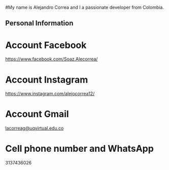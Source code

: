 #My name is Alejandro Correa and I a passionate developer from Colombia.

## Personal Information

# Account Facebook
https://www.facebook.com/Soaz.Alecorrea/
# Account Instagram
https://www.instagram.com/alejocorrea12/
# Account Gmail
lacorreag@uqvirtual.edu.co
# Cell phone number and WhatsApp
3137436026

